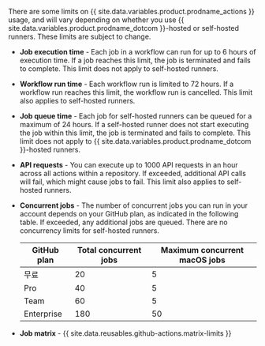 There are some limits on {{ site.data.variables.product.prodname_actions }} usage, and will vary depending on whether you use {{ site.data.variables.product.prodname_dotcom }}-hosted or self-hosted runners. These limits are subject to change.

- **Job execution time** - Each job in a workflow can run for up to 6 hours of execution time. If a job reaches this limit, the job is terminated and fails to complete. This limit does not apply to self-hosted runners.
- **Workflow run time** - Each workflow run is limited to 72 hours. If a workflow run reaches this limit, the workflow run is cancelled. This limit also applies to self-hosted runners.
- **Job queue time** - Each job for self-hosted runners can be queued for a maximum of 24 hours. If a self-hosted runner does not start executing the job within this limit, the job is terminated and fails to complete. This limit does not apply to {{ site.data.variables.product.prodname_dotcom }}-hosted runners.
- **API requests** - You can execute up to 1000 API requests in an hour across all actions within a repository. If exceeded, additional API calls will fail, which might cause jobs to fail. This limit also applies to self-hosted runners.
- **Concurrent jobs** - The number of concurrent jobs you can run in your account depends on your GitHub plan, as indicated in the following table. If exceeded, any additional jobs are queued. There are no concurrency limits for self-hosted runners.

  | GitHub plan | Total concurrent jobs | Maximum concurrent macOS jobs |
  | ----------- | --------------------- | ----------------------------- |
  | 무료          | 20                    | 5                             |
  | Pro         | 40                    | 5                             |
  | Team        | 60                    | 5                             |
  | Enterprise  | 180                   | 50                            |
- **Job matrix** - {{ site.data.reusables.github-actions.matrix-limits }}
